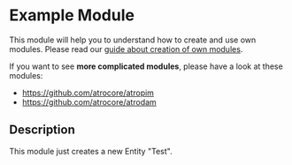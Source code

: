# Example Module
This module will help you to understand how to create and use own modules.
Please read our [guide about creation of own modules](https://github.com/atrocore/atrocore-docs/blob/master/en/developer-guide/creating-own-module.md).

If you want to see **more complicated modules**, please have a look at these modules:
- https://github.com/atrocore/atropim
- https://github.com/atrocore/atrodam

## Description
This module just creates a new Entity "Test".
